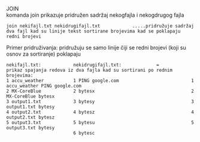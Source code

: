 JOIN  
komanda join prikazuje pridružen sadržaj nekogfajla i nekogdrugog fajla

    join nekifajl.txt nekidrugifajl.txt            .....pridružuje sadržaj dva fajl kad su linije tekst sortirane brojevima kad se poklapaju redni brojevi

Primer pridruživanja:
pridružuju se samo linije čiji se redni brojevi (koji su osnov za sortiranje) poklapaju

    nekifajl.txt:            nekidrugifajl.txt:             =            prikaz spajanja redova iz dva fajla kad su sortirani po rednim      brojevima:  
    1 accu_weather           1 PING google.com                           1 accu_weather PING google.com
    2 MX-CoreBlue            2 bytesx                                    2 MX-CoreBlue bytesx
    3 output1.txt            3 bytesy                                    3 output1.txt bytesy
    4 output2.txt            4 bytesz                                    4 output2.txt bytesz 
    5 output3.txt            5 bytesu                                    5 output3.txt bytesy
                             6 bytesc
